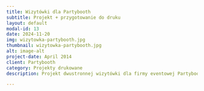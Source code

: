 ```yaml
---
title: Wizytówki dla Partybooth
subtitle: Projekt + przygotowanie do druku
layout: default
modal-id: 13
date: 2024-11-20
img: wizytowka-partybooth.jpg
thumbnail: wizytowka-partybooth.jpg
alt: image-alt
project-date: April 2014
client: Partybooth
category: Projekty drukowane
description: Projekt dwustronnej wizytówki dla firmy eventowej Partybooth.

---
```

